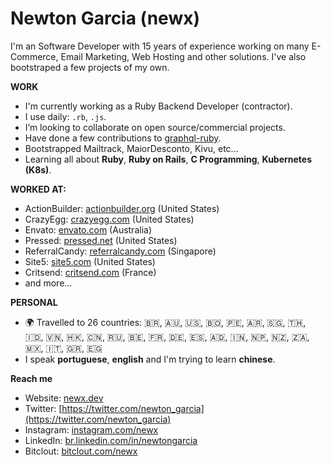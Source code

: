 # Newton Garcia (newx)

I'm an Software Developer with 15 years of experience working on many E-Commerce, Email Marketing,
Web Hosting and other solutions. I've also bootstraped a few projects of my own.

**WORK**

* I'm currently working as a Ruby Backend Developer (contractor).
* I use daily: `.rb`, `.js`.
* I’m looking to collaborate on open source/commercial projects.
* Have done a few contributions to [graphql-ruby](https://github.com/rmosolgo/graphql-ruby/graphs/contributors).
* Bootstrapped Mailtrack, MaiorDesconto, Kivu, etc...
* Learning all about **Ruby**, **Ruby on Rails**, **C Programming**, **Kubernetes (K8s)**.


**WORKED AT:**

* ActionBuilder: [actionbuilder.org](https://actionbuilder.org) (United States)
* CrazyEgg: [crazyegg.com](https://crazyegg.com) (United States)
* Envato: [envato.com](https://envato.com) (Australia)
* Pressed: [pressed.net](https://pressed.net) (United States)
* ReferralCandy: [referralcandy.com](https://www.referralcandy.com) (Singapore)
* Site5: [site5.com](https://www.site5.com) (United States)
* Critsend: [critsend.com](https://www.critsend.com) (France)
* and more...

**PERSONAL**

* 🌍 Travelled to 26 countries: :brazil:, :australia:, :us:, :bolivia:, :peru:, :argentina:, :singapore:, :thailand:, :indonesia:, :vietnam:, :hong_kong:, :cn:, :ru:, :belgium:, :fr:, :de:, :es:, :andorra:, :india:, :nepal:, :new_zealand:, :south_africa:, :mexico:, :it:, :greece:, :egypt:
* I speak **portuguese**, **english** and I'm trying to learn **chinese**.


**Reach me**

* Website: [newx.dev](http://newx.dev)
* Twitter: [https://twitter.com/newton_garcia](https://twitter.com/newton_garcia)
* Instagram: [instagram.com/newx](https://instagram.com/newx)
* LinkedIn: [br.linkedin.com/in/newtongarcia](https://br.linkedin.com/in/newtongarcia)
* Bitclout: [bitclout.com/newx](https://bitclout.com/u/newx)

